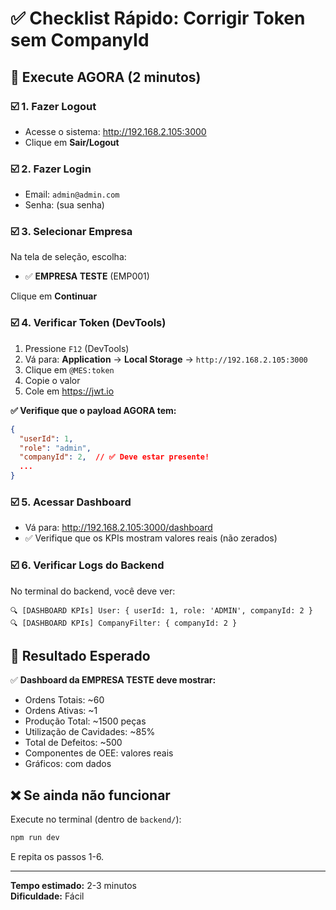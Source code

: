 # ✅ Checklist Rápido: Corrigir Token sem CompanyId

## 🚀 Execute AGORA (2 minutos)

### ☑️ 1. Fazer Logout
- Acesse o sistema: http://192.168.2.105:3000
- Clique em **Sair/Logout**

### ☑️ 2. Fazer Login
- Email: `admin@admin.com`
- Senha: (sua senha)

### ☑️ 3. Selecionar Empresa
Na tela de seleção, escolha:
- ✅ **EMPRESA TESTE** (EMP001)

Clique em **Continuar**

### ☑️ 4. Verificar Token (DevTools)

1. Pressione `F12` (DevTools)
2. Vá para: **Application** → **Local Storage** → `http://192.168.2.105:3000`
3. Clique em `@MES:token`
4. Copie o valor
5. Cole em https://jwt.io

**✅ Verifique que o payload AGORA tem:**
```json
{
  "userId": 1,
  "role": "admin",
  "companyId": 2,  // ✅ Deve estar presente!
  ...
}
```

### ☑️ 5. Acessar Dashboard

- Vá para: http://192.168.2.105:3000/dashboard
- ✅ Verifique que os KPIs mostram valores reais (não zerados)

### ☑️ 6. Verificar Logs do Backend

No terminal do backend, você deve ver:
```
🔍 [DASHBOARD KPIs] User: { userId: 1, role: 'ADMIN', companyId: 2 }
🔍 [DASHBOARD KPIs] CompanyFilter: { companyId: 2 }
```

## 🎯 Resultado Esperado

✅ **Dashboard da EMPRESA TESTE deve mostrar:**
- Ordens Totais: ~60
- Ordens Ativas: ~1
- Produção Total: ~1500 peças
- Utilização de Cavidades: ~85%
- Total de Defeitos: ~500
- Componentes de OEE: valores reais
- Gráficos: com dados

## ❌ Se ainda não funcionar

Execute no terminal (dentro de `backend/`):
```bash
npm run dev
```

E repita os passos 1-6.

---

**Tempo estimado:** 2-3 minutos  
**Dificuldade:** Fácil

